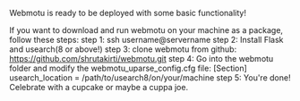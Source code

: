 Webmotu is ready to be deployed with some basic functionality!

If you want to download and run webmotu on your machine as a package, follow these steps:
step 1: ssh username@servername
step 2: Install Flask and usearch(8 or above!)
step 3: clone webmotu from github: https://github.com/shrutakirti/webmotu.git
step 4: Go into the webmotu folder and modify the webmotu_uparse_config.cfg file:
	[Section]
        usearch_location = /path/to/usearch8/on/your/machine
step 5: You're done! Celebrate with a cupcake or maybe a cuppa joe.
